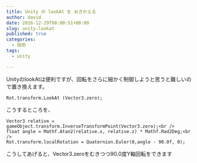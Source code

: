 ```yaml
---
title: Unity の lookAt を おきかえる
author: david
date: 2016-12-29T08:00:51+00:00
slug: unity-lookat
published: true
categories:
  - 技術
tags:
  - unity

---
```

UnityのlookAtは便利ですが、回転をさらに細かく制御しようと思うと難しいので置き換えます。

`Rot.transform.LookAt (Vector3.zero);` 

こうするところを、

```
Vector3 relative = gameObject.transform.InverseTransformPoint(Vector3.zero);<br />
float angle = Mathf.Atan2(relative.x, relative.z) * Mathf.Rad2Deg;<br />
Rot.transform.localRotation = Quaternion.Euler(0,angle - 90.0f, 0);
``` 

こうしてあげると、Vector3.zeroをむきつつ90.0度Y軸回転をできます